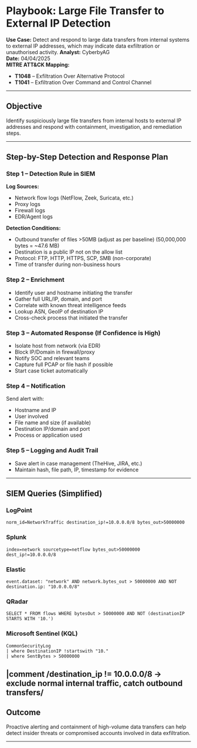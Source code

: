 # Playbook: Large File Transfer to External IP Detection

**Use Case:** Detect and respond to large data transfers from internal systems to external IP addresses, which may indicate data exfiltration or unauthorised activity.
**Analyst:** CyberbyAG  
**Date:** 04/04/2025  
**MITRE ATT&CK Mapping:**
- **T1048** – Exfiltration Over Alternative Protocol
- **T1041** – Exfiltration Over Command and Control Channel

---

## Objective

Identify suspiciously large file transfers from internal hosts to external IP addresses and respond with containment, investigation, and remediation steps.

---

## Step-by-Step Detection and Response Plan

### Step 1 – Detection Rule in SIEM

**Log Sources:**
- Network flow logs (NetFlow, Zeek, Suricata, etc.)
- Proxy logs
- Firewall logs
- EDR/Agent logs

**Detection Conditions:**
- Outbound transfer of files >50MB (adjust as per baseline) (50,000,000 bytes = ~47.6 MB)
- Destination is a public IP not on the allow list
- Protocol: FTP, HTTP, HTTPS, SCP, SMB (non-corporate)
- Time of transfer during non-business hours

### Step 2 – Enrichment

- Identify user and hostname initiating the transfer
- Gather full URL/IP, domain, and port
- Correlate with known threat intelligence feeds
- Lookup ASN, GeoIP of destination IP
- Cross-check process that initiated the transfer

### Step 3 – Automated Response (If Confidence is High)

- Isolate host from network (via EDR)
- Block IP/Domain in firewall/proxy
- Notify SOC and relevant teams
- Capture full PCAP or file hash if possible
- Start case ticket automatically

### Step 4 – Notification

Send alert with:
- Hostname and IP
- User involved
- File name and size (if available)
- Destination IP/domain and port
- Process or application used

### Step 5 – Logging and Audit Trail

- Save alert in case management (TheHive, JIRA, etc.)
- Maintain hash, file path, IP, timestamp for evidence

---

## SIEM Queries (Simplified)

### LogPoint
```logpoint
norm_id=NetworkTraffic destination_ip!=10.0.0.0/8 bytes_out>50000000
```

### Splunk
```spl
index=network sourcetype=netflow bytes_out>50000000 dest_ip!=10.0.0.0/8
```

### Elastic
```elasticsearch
event.dataset: "network" AND network.bytes_out > 50000000 AND NOT destination.ip: "10.0.0.0/8"
```

### QRadar
```qradar
SELECT * FROM flows WHERE bytesOut > 50000000 AND NOT (destinationIP STARTS WITH '10.')
```

### Microsoft Sentinel (KQL)
```kql
CommonSecurityLog
| where DestinationIP !startswith "10."
| where SentBytes > 50000000
```


|comment /destination_ip != 10.0.0.0/8 → exclude normal internal traffic, catch outbound transfers/
---

## Outcome

Proactive alerting and containment of high-volume data transfers can help detect insider threats or compromised accounts involved in data exfiltration.

---

